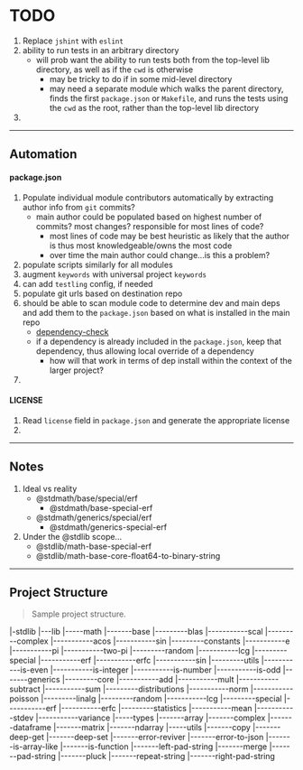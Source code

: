 TODO
====

1. Replace `jshint` with `eslint`
2. ability to run tests in an arbitrary directory
    -   will prob want the ability to run tests both from the top-level lib directory, as well as if the `cwd` is otherwise
        -   may be tricky to do if in some mid-level directory
        -   may need a separate module which walks the parent directory, finds the first `package.json` or `Makefile`, and runs the tests using the `cwd` as the root, rather than the top-level lib directory
3. 


---
## Automation

#### package.json

1. Populate individual module contributors automatically by extracting author info from `git` commits?
    -   main author could be populated based on highest number of commits? most changes? responsible for most lines of code?
        -   most lines of code may be best heuristic as likely that the author is thus most knowledgeable/owns the most code
        -   over time the main author could change...is this a problem?
2. populate scripts similarly for all modules
3. augment `keywords` with universal project `keywords`
4. can add `testling` config, if needed
5. populate git urls based on destination repo
6. should be able to scan module code to determine dev and main deps and add them to the `package.json` based on what is installed in the main repo
    -   [dependency-check](https://github.com/maxogden/dependency-check)
    -   if a dependency is already included in the `package.json`, keep that dependency, thus allowing local override of a dependency
        -   how will that work in terms of dep install within the context of the larger project?
7. 


#### LICENSE

1. Read `license` field in `package.json` and generate the appropriate license
2. 



---
## Notes

1. Ideal vs reality
    - @stdmath/base/special/erf
        -   @stdmath/base-special-erf
    - @stdmath/generics/special/erf
        -   @stdmath/generics-special-erf
2. Under the @stdlib scope...
    -   @stdlib/math-base-special-erf
    -   @stdlib/math-base-core-float64-to-binary-string


---
## Project Structure
> Sample project structure.

|-stdlib
|---lib
|-----math
|-------base
|---------blas
|-----------scal
|---------complex
|-----------acos
|-----------sin
|---------constants
|-----------e
|-----------pi
|-----------two-pi
|---------random
|-----------lcg
|---------special
|-----------erf
|-----------erfc
|-----------sin
|---------utils
|-----------is-even
|-----------is-integer
|-----------is-number
|-----------is-odd
|-------generics
|---------core
|-----------add
|-----------mult
|-----------subtract
|-----------sum
|---------distributions
|-----------norm
|-----------poisson
|---------linalg
|---------random
|-----------lcg
|---------special
|-----------erf
|-----------erfc
|---------statistics
|-----------mean
|-----------stdev
|-----------variance
|-----types
|-------array
|-------complex
|-------dataframe
|-------matrix
|-------ndarray
|-----utils
|-------copy
|-------deep-get
|-------deep-set
|-------error-reviver
|-------error-to-json
|-------is-array-like
|-------is-function
|-------left-pad-string
|-------merge
|-------pad-string
|-------pluck
|-------repeat-string
|-------right-pad-string
